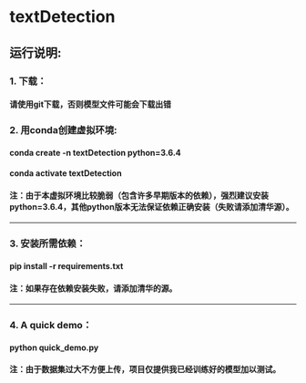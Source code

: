 # textDetection
## 运行说明:

### 1. 下载：
#### 请使用git下载，否则模型文件可能会下载出错

### 2. 用conda创建虚拟环境:
#### conda create -n textDetection python=3.6.4
#### conda activate textDetection
#### 注：由于本虚拟环境比较脆弱（包含许多早期版本的依赖），强烈建议安装python=3.6.4，其他python版本无法保证依赖正确安装（失败请添加清华源）。
***

### 3. 安装所需依赖：
#### pip install -r requirements.txt
#### 注：如果存在依赖安装失败，请添加清华的源。
***

### 4. A quick demo：
#### python quick_demo.py
#### 注：由于数据集过大不方便上传，项目仅提供我已经训练好的模型加以测试。
